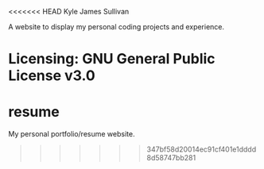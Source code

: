 <<<<<<< HEAD
Kyle James Sullivan

A website to display my personal coding projects and experience.

Licensing: GNU General Public License v3.0
=======
# resume
My personal portfolio/resume website.
>>>>>>> 347bf58d20014ec91cf401e1dddd8d58747bb281
